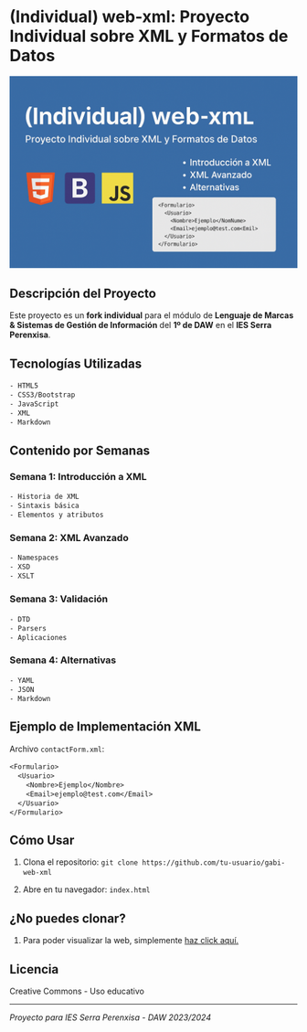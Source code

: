 # (Individual) web-xml: Proyecto Individual sobre XML y Formatos de Datos

![Banner del Proyecto (Generado con IA)](assets/img/banner.png)

## Descripción del Proyecto
Este proyecto es un **fork individual** para el módulo de **Lenguaje de Marcas & Sistemas de Gestión de Información** del **1º de DAW** en el **IES Serra Perenxisa**.

## Tecnologías Utilizadas
```
- HTML5
- CSS3/Bootstrap
- JavaScript
- XML
- Markdown
```

## Contenido por Semanas

### Semana 1: Introducción a XML
```
- Historia de XML
- Sintaxis básica
- Elementos y atributos
```

### Semana 2: XML Avanzado
```
- Namespaces
- XSD
- XSLT
```

### Semana 3: Validación
```
- DTD
- Parsers
- Aplicaciones
```

### Semana 4: Alternativas
```
- YAML
- JSON
- Markdown
```

## Ejemplo de Implementación XML
Archivo `contactForm.xml`:
```
<Formulario>
  <Usuario>
    <Nombre>Ejemplo</Nombre>
    <Email>ejemplo@test.com</Email>
  </Usuario>
</Formulario>
```

## Cómo Usar
1. Clona el repositorio:
```git clone https://github.com/tu-usuario/gabi-web-xml```

2. Abre en tu navegador:
```index.html```

## ¿No puedes clonar?

1. Para poder visualizar la web, simplemente [haz click aquí.](https://g4dm.github.io/Gabi-web-xml/)

## Licencia
Creative Commons - Uso educativo

---

*Proyecto para IES Serra Perenxisa - DAW 2023/2024*